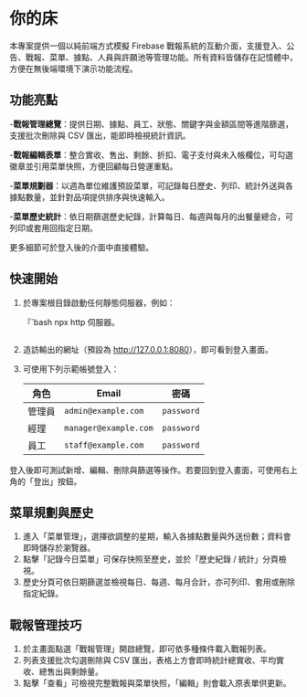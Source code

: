 # 你的床

本專案提供一個以純前端方式模擬 Firebase 戰報系統的互動介面，支援登入、公告、戰報、菜單、據點、人員與許願池等管理功能。所有資料皆儲存在記憶體中，方便在無後端環境下演示功能流程。

## 功能亮點

-**戰報管理總覽**：提供日期、據點、員工、狀態、關鍵字與金額區間等進階篩選，支援批次刪除與 CSV 匯出，能即時檢視統計資訊。
 
-**戰報編輯表單**：整合實收、售出、剩餘、折扣、電子支付與未入帳欄位，可勾選徽章並引用菜單快照，方便回顧每日營運重點。
 
-**菜單規劃器**：以週為單位維護預設菜單，可記錄每日歷史、列印、統計外送與各據點數量，並針對品項提供排序與快速輸入。
 
-**菜單歷史統計**：依日期篩選歷史紀錄，計算每日、每週與每月的出餐量總合，可列印或套用回指定日期。
 

更多細節可於登入後的介面中直接體驗。

## 快速開始

1. 於專案根目錄啟動任何靜態伺服器，例如：

   『`bash
   npx http 伺服器。
   ```

2. 造訪輸出的網址（預設為 <http://127.0.0.1:8080>），即可看到登入畫面。

3. 可使用下列示範帳號登入：

   | 角色   | Email                 | 密碼      |
   | ------ | -------------------- | --------- |
   | 管理員 | `admin@example.com`  | `password` |
   | 經理   | `manager@example.com`| `password` |
   | 員工   | `staff@example.com`  | `password` |

登入後即可測試新增、編輯、刪除與篩選等操作。若要回到登入畫面，可使用右上角的「登出」按鈕。

## 菜單規劃與歷史

1. 進入「菜單管理」，選擇欲調整的星期，輸入各據點數量與外送份數；資料會即時儲存於瀏覽器。
2. 點擊「記錄今日菜單」可保存快照至歷史，並於「歷史紀錄 / 統計」分頁檢視。
3. 歷史分頁可依日期篩選並檢視每日、每週、每月合計，亦可列印、套用或刪除指定紀錄。

## 戰報管理技巧

1. 於主畫面點選「戰報管理」開啟總覽，即可依多種條件載入戰報列表。
2. 列表支援批次勾選刪除與 CSV 匯出，表格上方會即時統計總實收、平均實收、總售出與剩餘量。
3. 點擊「查看」可檢視完整戰報與菜單快照，「編輯」則會載入原表單供更新。
